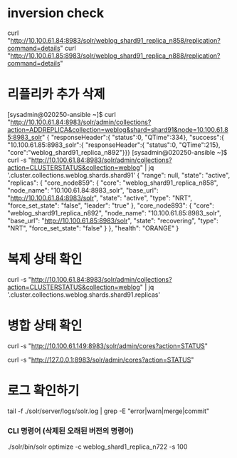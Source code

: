 
# inversion check
 curl "http://10.100.61.84:8983/solr/weblog_shard91_replica_n858/replication?command=details"
 curl "http://10.100.61.85:8983/solr/weblog_shard91_replica_n888/replication?command=details"


 # 리플리카 추가 삭제

 [sysadmin@020250-ansible ~]$ curl "http://10.100.61.84:8983/solr/admin/collections?action=ADDREPLICA&collection=weblog&shard=shard91&node=10.100.61.85:8983_solr"
{
  "responseHeader":{
    "status":0,
    "QTime":334},
  "success":{
    "10.100.61.85:8983_solr":{
      "responseHeader":{
        "status":0,
        "QTime":215},
      "core":"weblog_shard91_replica_n892"}}}
[sysadmin@020250-ansible ~]$ curl -s "http://10.100.61.84:8983/solr/admin/collections?action=CLUSTERSTATUS&collection=weblog" | jq '.cluster.collections.weblog.shards.shard91'
{
  "range": null,
  "state": "active",
  "replicas": {
    "core_node859": {
      "core": "weblog_shard91_replica_n858",
      "node_name": "10.100.61.84:8983_solr",
      "base_url": "http://10.100.61.84:8983/solr",
      "state": "active",
      "type": "NRT",
      "force_set_state": "false",
      "leader": "true"
    },
    "core_node893": {
      "core": "weblog_shard91_replica_n892",
      "node_name": "10.100.61.85:8983_solr",
      "base_url": "http://10.100.61.85:8983/solr",
      "state": "recovering",
      "type": "NRT",
      "force_set_state": "false"
    }
  },
  "health": "ORANGE"
}

# 복제 상태 확인

 curl -s "http://10.100.61.84:8983/solr/admin/collections?action=CLUSTERSTATUS&collection=weblog" | jq '.cluster.collections.weblog.shards.shard91.replicas'

# 병합 상태 확인

curl -s "http://10.100.61.149:8983/solr/admin/cores?action=STATUS"

curl -s "http://127.0.0.1:8983/solr/admin/cores?action=STATUS"

 
# 로그 확인하기

tail -f ./solr/server/logs/solr.log | grep -E "error|warn|merge|commit"


### CLI 명령어 (삭제된 오래된 버전의 명령어)
./solr/bin/solr optimize -c weblog_shard1_replica_n722 -s 100


